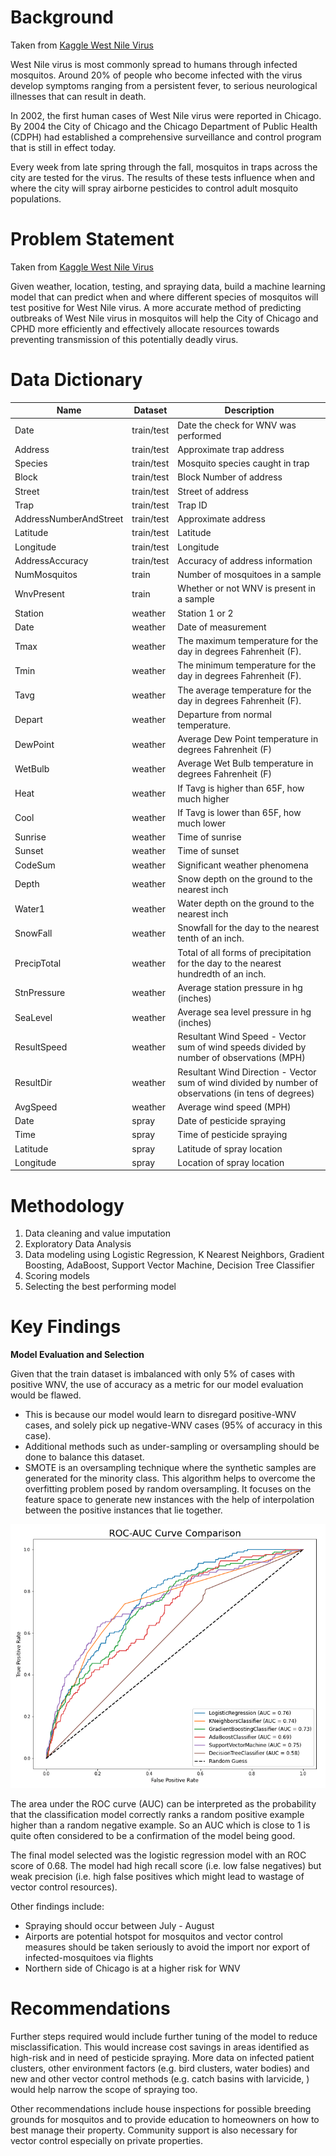 # Background
Taken from [Kaggle West Nile Virus][1]

[1]: https://www.kaggle.com/c/predict-west-nile-virus/ "Title"
West Nile virus is most commonly spread to humans through infected mosquitos. Around 20% of people who become infected with the virus develop symptoms ranging from a persistent fever, to serious neurological illnesses that can result in death.

In 2002, the first human cases of West Nile virus were reported in Chicago. By 2004 the City of Chicago and the Chicago Department of Public Health (CDPH) had established a comprehensive surveillance and control program that is still in effect today.

Every week from late spring through the fall, mosquitos in traps across the city are tested for the virus. The results of these tests influence when and where the city will spray airborne pesticides to control adult mosquito populations.

# Problem Statement
Taken from [Kaggle West Nile Virus][1]

[1]: https://www.kaggle.com/c/predict-west-nile-virus/ "Title"
Given weather, location, testing, and spraying data, build a machine learning model that can predict when and where different species of mosquitos will test positive for West Nile virus. A more accurate method of predicting outbreaks of West Nile virus in mosquitos will help the City of Chicago and CPHD more efficiently and effectively allocate resources towards preventing transmission of this potentially deadly virus.

# Data Dictionary

| Name |	Dataset | Description|
| --- | --- | --- |
|Date	|train/test	|Date the check for WNV was performed|
|Address|	train/test|	Approximate trap address|
|Species	|train/test	|Mosquito species caught in trap|
|Block	|train/test	|Block Number of address|
|Street	|train/test	|	Street of address|
|Trap	|train/test	|Trap ID|
|AddressNumberAndStreet	|train/test	|Approximate address |
|Latitude	|train/test|	Latitude |
|Longitude|	train/test	|Longitude |
|AddressAccuracy	|train/test	|Accuracy of address information |
|NumMosquitos	|train|Number of mosquitoes in a sample|
|WnvPresent|	train	|Whether or not WNV is present in a sample |
|Station|	weather|Station 1 or 2|
|Date	|weather	|Date of measurement|
|Tmax	|weather	|The maximum temperature for the day in degrees Fahrenheit (F).|
|Tmin|	weather|The minimum temperature for the day in degrees Fahrenheit (F).|
|Tavg|	weather	|The average temperature for the day in degrees Fahrenheit (F).|
|Depart	|weather|Departure from normal temperature. |
|DewPoint|	weather	|Average Dew Point temperature in degrees Fahrenheit (F)|
|WetBulb	|weather	|Average Wet Bulb temperature in degrees Fahrenheit (F)|
|Heat	|weather	|If Tavg is higher than 65F, how much higher|
|Cool| weather|If Tavg is lower than 65F, how much lower|
|Sunrise|	weather	|Time of sunrise|
|Sunset	|weather	|Time of sunset|
|CodeSum|	weather	|Significant weather phenomena|
|Depth|	weather	|Snow depth on the ground to the nearest inch|
|Water1	|weather|	Water depth on the ground to the nearest inch|
|SnowFall	|weather	|Snowfall for the day to the nearest tenth of an inch.|
|PrecipTotal|	weather	|Total of all forms of precipitation for the day to the nearest hundredth of an inch. |
|StnPressure	|weather|Average station pressure in hg (inches)|
|SeaLevel	|weather|Average sea level pressure in hg (inches)|
|ResultSpeed|	weather	|Resultant Wind Speed - Vector sum of wind speeds divided by number of observations (MPH)|
|ResultDir|	weather	|Resultant Wind Direction - Vector sum of wind divided by number of observations (in tens of degrees)|
|AvgSpeed	|weather	|Average wind speed (MPH)|
|Date|	spray|Date of pesticide spraying|
|Time	|spray|Time of pesticide spraying|
|Latitude	|spray|Latitude of spray location|
|Longitude	|spray	|Location of spray location|



# Methodology

1. Data cleaning and value imputation
2. Exploratory Data Analysis
3. Data modeling using Logistic Regression, K Nearest Neighbors, Gradient Boosting, AdaBoost, Support Vector Machine, Decision Tree Classifier
4. Scoring models
5. Selecting the best performing model


# Key Findings
**Model Evaluation and Selection**

Given that the train dataset is imbalanced with only 5% of cases with positive WNV, the use of accuracy as a metric for our model evaluation would be flawed.

- This is because our model would learn to disregard positive-WNV cases, and solely pick up negative-WNV cases (95% of accuracy in this case).
- Additional methods such as under-sampling or oversampling should be done to balance this dataset.
- SMOTE is an oversampling technique where the synthetic samples are generated for the minority class. This algorithm helps to overcome the overfitting problem posed by random oversampling. It focuses on the feature space to generate new instances with the help of interpolation between the positive instances that lie together.

![ROC-AUC Curve](https://github.com/KY21/GA-Project-4/blob/main/assets/roc-auc.png)

The area under the ROC curve (AUC) can be interpreted as the probability that the classification model correctly ranks a random positive example higher than a random negative example. So an AUC which is close to 1 is quite often considered to be a confirmation of the model being good.

The final model selected was the logistic regression model with an ROC score of 0.68. The model had high recall score (i.e. low false negatives) but weak precision (i.e. high false positives which might lead to wastage of vector control resources). 

Other findings include:
* Spraying should occur between July - August
* Airports are potential hotspot for mosquitos and vector control measures should be taken seriously to avoid the import nor export of infected-mosquitoes via flights
* Northern side of Chicago is at a higher risk for WNV

# Recommendations

Further steps required would include further tuning of the model to reduce misclassification. This would increase cost savings in areas identified as high-risk and in need of pesticide spraying. More data on infected patient clusters, other environment factors (e.g. bird clusters, water bodies) and new and other vector control methods (e.g. catch basins with larvicide, ) would help narrow the scope of spraying too.

Other recommendations include house inspections for possible breeding grounds for mosquitos and to provide education to homeowners on how to best manage their property. Community support is also necessary for vector control especially on private properties.

